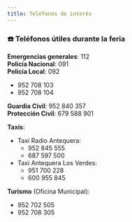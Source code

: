 ```yaml
---
title: Teléfonos de interés
---
```


### ☎️ Teléfonos útiles durante la feria

**Emergencias generales**: 112  
**Policía Nacional**: 091  
**Policía Local**: 092  
- 952 708 103  
- 952 708 104

**Guardia Civil**: 952 840 357  
**Protección Civil**: 679 588 901

**Taxis**:
- Taxi Radio Antequera:  
  - 952 845 555  
  - 687 597 500
- Taxi Antequera Los Verdes:  
  - 951 700 228  
  - 600 955 845

**Turismo** (Oficina Municipal):  
- 952 702 505  
- 952 708 305
